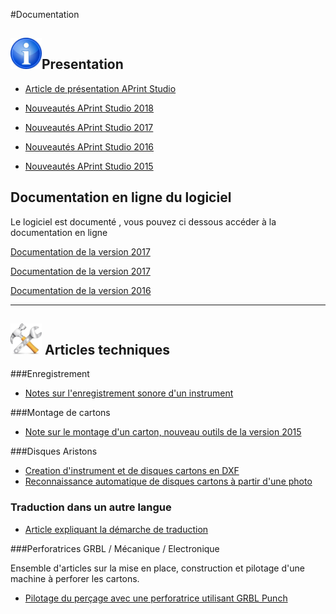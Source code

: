 #Documentation


## <img src="info.jpg" width=50 />Presentation

* [Article de présentation APrint Studio](2014_Presentation_APrint_Studio/Presentation.md)

* [Nouveautés APrint Studio 2018](articles/Nouvelles_Versions/2018/Whats_new_APrintStudio_2018.md)

* [Nouveautés APrint Studio 2017](http://www.barrel-organ-discovery.org/site/doc/2017/product/mdwiki.html#!whatsnew/2017/Whats_new_APrintStudio_2017.md)

* [Nouveautés APrint Studio 2016](articles/Nouvelles_Versions/2016/Whats_new_APrintStudio_2016.md)

* [Nouveautés APrint Studio 2015](articles/Nouvelles_Versions/2015/Whats_new_APrintStudio_2015.md)




## Documentation en ligne du logiciel

Le logiciel est documenté , vous pouvez ci dessous accéder à la documentation en ligne

[Documentation de la version 2017](/site/doc/2018)

[Documentation de la version 2017](/site/doc/2017)

[Documentation de la version 2016](/site/doc/2016)



---


## <img src="tools.jpg" width=50 /> Articles techniques

###Enregistrement

* [Notes sur l'enregistrement sonore d'un instrument](articles/CreationInstrument.md) 

###Montage de cartons

* [Note sur le montage d'un carton, nouveau outils de la version 2015](articles/Montage_Cartons/Montage_Cartons.md)

###Disques Aristons

* [Creation d'instrument et de disques cartons en DXF](articles/Disques/Creation_Instrument_Disques_Carton.md)
* [Reconnaissance automatique de disques cartons à partir d'une photo](articles/Reconnaissance_Cartons/RecognitionExtension.md)

### Traduction dans un autre langue

* [Article expliquant la démarche de traduction](articles/Traduction/traduire_autre_langue.md)

###Perforatrices GRBL / Mécanique / Electronique

Ensemble d'articles sur la mise en place, construction et pilotage d'une machine à perforer les cartons.

* [Pilotage du perçage avec une perforatrice utilisant GRBL Punch](articles/Articles_Perforatrice/index_documents.md)

